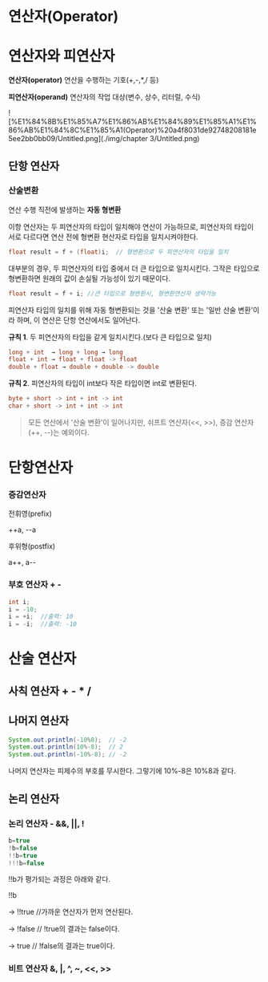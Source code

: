 # 연산자(Operator)

# 연산자와 피연산자

**연산자(operator)** 연산을 수행하는 기호(+,-,*,/ 등)

**피연산자(operand)** 연산자의 작업 대상(변수, 상수, 리터럴, 수식)

![%E1%84%8B%E1%85%A7%E1%86%AB%E1%84%89%E1%85%A1%E1%86%AB%E1%84%8C%E1%85%A1(Operator)%20a4f8031de92748208181e5ee2bb0bb09/Untitled.png](./img/chapter 3/Untitled.png)



## 단항 연산자

### 산술변환

연산 수행 직전에 발생하는 **자동 형변환**

이항 연산자는 두 피연산자의 타입이 일치해야 연산이 가능하므로, 피연산자의 타입이 서로 다르다면 연산 전에 형변환 현산자로 타입을 일치시켜야한다.

```java
float result = f + (float)i;  // 형변환으로 두 피연산자의 타입을 일치
```

대부분의 경우, 두 피연산자의 타입 중에서 더 큰 타입으로 일치시킨다. 그작은 타입으로 형변환하면 원래의 값이 손실될 가능성이 있기 때문이다.

```java
float result = f + i; //큰 타입으로 형변환시, 형변환연산자 생략가능
```

피연산자 타입의 일치를 위해 자동 형변환되는 것을 '산술 변환' 또는 '일반 산술 변환'이라 하며, 이 연산은 단항 연산에서도 일어난다.

**규칙 1**. 두 피연산자의 타입을 같게 일치시킨다.(보다 큰 타입으로 일치)

```java
long + int  → long + long → long
float + int → float + float -> float
double + float → double + double -> double
```

**규칙 2**. 피연산자의 타입이 int보다 작은 타입이면 int로 변환된다.

```java
byte + short -> int + int -> int
char + short -> int + int -> int
```

> 모든 연산에서 '산술 변환'이 일어나지만, 쉬프트 연산자(<<, >>), 증감 연산자(++, --)는 예외이다.



# 단항연산자

### 증감연산자

전휘영(prefix)

++a, --a

후위형(postfix)

a++, a--

### 부호 연산자 + -

```java
int i;
i = -10;
i = +i;  //출력: 10
i = -i;  //출력: -10
```



# 산술 연산자

## 사칙 연산자 + - * /



## 나머지 연산자

```java
System.out.println(-10%8);  // -2
System.out.println(10%-8);  // 2
System.out.println(-10%-8); // -2
```

나머지 연산자는 피제수의 부호를 무시한다. 그렇기에 10%-8은 10%8과 같다.



## 논리 연산자

### 논리 연산자 - &&, ||, !

```java
b=true
!b=false
!!b=true
!!!b=false
```

!!b가 평가되는 과정은 아래와 같다.

!!b

→ !!true  //가까운 연산자가 먼저 연산된다.

→ !false  // !true의 결과는 false이다.

→ true    // !false의 결과는 true이다.



### 비트 연산자 &, |, ^, ~, <<, >>